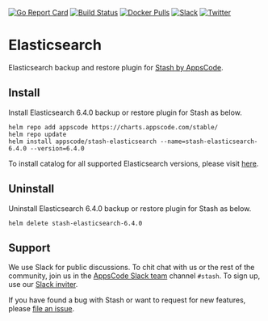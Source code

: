[![Go Report Card](https://goreportcard.com/badge/stash.appscode.dev/elasticsearch)](https://goreportcard.com/report/stash.appscode.dev/elasticsearch)
[![Build Status](https://travis-ci.org/stashed/elasticsearch.svg?branch=master)](https://travis-ci.org/stashed/elasticsearch)
[![Docker Pulls](https://img.shields.io/docker/pulls/stashed/stash-elasticsearch.svg)](https://hub.docker.com/r/stashed/stash-elasticsearch/)
[![Slack](https://slack.appscode.com/badge.svg)](https://slack.appscode.com)
[![Twitter](https://img.shields.io/twitter/follow/appscodehq.svg?style=social&logo=twitter&label=Follow)](https://twitter.com/intent/follow?screen_name=AppsCodeHQ)

# Elasticsearch

Elasticsearch backup and restore plugin for [Stash by AppsCode](https://appscode.com/products/stash).

## Install

Install Elasticsearch 6.4.0 backup or restore plugin for Stash as below.

```console
helm repo add appscode https://charts.appscode.com/stable/
helm repo update
helm install appscode/stash-elasticsearch --name=stash-elasticsearch-6.4.0 --version=6.4.0
```

To install catalog for all supported Elasticsearch versions, please visit [here](https://github.com/stashed/catalog).

## Uninstall

Uninstall Elasticsearch 6.4.0 backup or restore plugin for Stash as below.

```console
helm delete stash-elasticsearch-6.4.0
```

## Support

We use Slack for public discussions. To chit chat with us or the rest of the community, join us in the [AppsCode Slack team](https://appscode.slack.com/messages/C8NCX6N23/details/) channel `#stash`. To sign up, use our [Slack inviter](https://slack.appscode.com/).

If you have found a bug with Stash or want to request for new features, please [file an issue](https://github.com/stashed/stash/issues/new).
